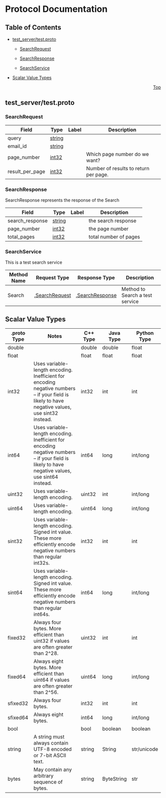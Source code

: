 # Protocol Documentation
<a name="top"></a>

## Table of Contents

- [test_server/test.proto](#test_server/test.proto)
    - [SearchRequest](#.SearchRequest)
    - [SearchResponse](#.SearchResponse)
  
  
  
    - [SearchService](#.SearchService)
  

- [Scalar Value Types](#scalar-value-types)



<a name="test_server/test.proto"></a>
<p align="right"><a href="#top">Top</a></p>

## test_server/test.proto



<a name=".SearchRequest"></a>

### SearchRequest



| Field | Type | Label | Description |
| ----- | ---- | ----- | ----------- |
| query | [string](#string) |  |  |
| email_id | [string](#string) |  |  |
| page_number | [int32](#int32) |  | Which page number do we want? |
| result_per_page | [int32](#int32) |  | Number of results to return per page. |






<a name=".SearchResponse"></a>

### SearchResponse
SearchResponse represents the response of the Search


| Field | Type | Label | Description |
| ----- | ---- | ----- | ----------- |
| search_response | [string](#string) |  | the search response |
| page_number | [int32](#int32) |  | the page number |
| total_pages | [int32](#int32) |  | total number of pages |





 

 

 


<a name=".SearchService"></a>

### SearchService
This is a test search service

| Method Name | Request Type | Response Type | Description |
| ----------- | ------------ | ------------- | ------------|
| Search | [.SearchRequest](#SearchRequest) | [.SearchResponse](#SearchResponse) | Method to Search a test service |

 



## Scalar Value Types

| .proto Type | Notes | C++ Type | Java Type | Python Type |
| ----------- | ----- | -------- | --------- | ----------- |
| <a name="double" /> double |  | double | double | float |
| <a name="float" /> float |  | float | float | float |
| <a name="int32" /> int32 | Uses variable-length encoding. Inefficient for encoding negative numbers – if your field is likely to have negative values, use sint32 instead. | int32 | int | int |
| <a name="int64" /> int64 | Uses variable-length encoding. Inefficient for encoding negative numbers – if your field is likely to have negative values, use sint64 instead. | int64 | long | int/long |
| <a name="uint32" /> uint32 | Uses variable-length encoding. | uint32 | int | int/long |
| <a name="uint64" /> uint64 | Uses variable-length encoding. | uint64 | long | int/long |
| <a name="sint32" /> sint32 | Uses variable-length encoding. Signed int value. These more efficiently encode negative numbers than regular int32s. | int32 | int | int |
| <a name="sint64" /> sint64 | Uses variable-length encoding. Signed int value. These more efficiently encode negative numbers than regular int64s. | int64 | long | int/long |
| <a name="fixed32" /> fixed32 | Always four bytes. More efficient than uint32 if values are often greater than 2^28. | uint32 | int | int |
| <a name="fixed64" /> fixed64 | Always eight bytes. More efficient than uint64 if values are often greater than 2^56. | uint64 | long | int/long |
| <a name="sfixed32" /> sfixed32 | Always four bytes. | int32 | int | int |
| <a name="sfixed64" /> sfixed64 | Always eight bytes. | int64 | long | int/long |
| <a name="bool" /> bool |  | bool | boolean | boolean |
| <a name="string" /> string | A string must always contain UTF-8 encoded or 7-bit ASCII text. | string | String | str/unicode |
| <a name="bytes" /> bytes | May contain any arbitrary sequence of bytes. | string | ByteString | str |

